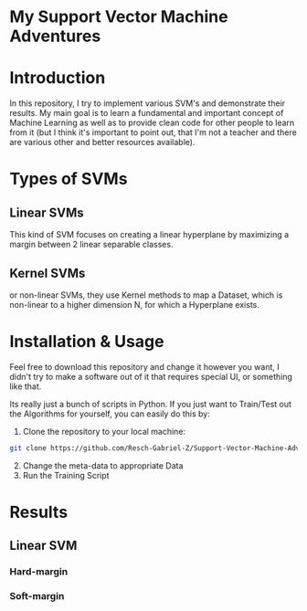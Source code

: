 # My Support Vector Machine Adventures

# Introduction

In this repository, I try to implement various SVM's and demonstrate their results.
My main goal is to learn a fundamental and important concept of Machine Learning as well as to provide clean code
for other people to learn from it (but I think it's important to point out, that I'm not a teacher and there are
various other and better resources available).

# Types of SVMs

## Linear SVMs

This kind of SVM focuses on creating a linear hyperplane by maximizing a margin between 2 linear separable
classes.

## Kernel SVMs

or non-linear SVMs, they use Kernel methods to map a Dataset, which is non-linear
to a higher dimension N, for which a Hyperplane exists.

# Installation & Usage

Feel free to download this repository and change it however you want, I didn't try to make a software out of it that
requires special UI, or something like that.

Its really just a bunch of scripts in Python. If you just want to Train/Test out the Algorithms for yourself, you can
easily do this by:

1. Clone the repository to your local machine:

```bash
git clone https://github.com/Resch-Gabriel-Z/Support-Vector-Machine-Adventures
```

2. Change the meta-data to appropriate Data
3. Run the Training Script

# Results

## Linear SVM

### Hard-margin

### Soft-margin